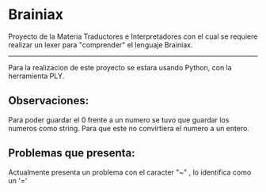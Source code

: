 Brainiax
========

Proyecto de la Materia Traductores e Interpretadores con el cual se requiere realizar un lexer para "comprender" el
lenguaje Brainiax.

----------------------------

Para la realizacion de este proyecto se estara usando Python, con la herramienta PLY.

Observaciones:
----------------------------
Para poder guardar el 0 frente a un numero se tuvo que guardar los numeros como string. Para que este no convirtiera el numero a un entero.


Problemas que presenta:
----------------------------

Actualmente presenta un problema con el caracter "~" , lo identifica como un '='  
